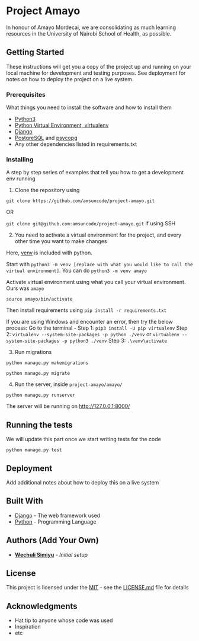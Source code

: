 # Project Amayo

In honour of Amayo Mordecai, we are consolidating as much learning resources in the University of Nairobi School of Health, as possible.

## Getting Started

These instructions will get you a copy of the project up and running on your local machine for development and testing purposes. See deployment for notes on how to deploy the project on a live system.

### Prerequisites

What things you need to install the software and how to install them

- [Python3](https://www.python.org/downloads/)
- [Python Virtual Environment, virtualenv](https://docs.python.org/3/tutorial/venv.html)
- [Django](https://docs.djangoproject.com/en/4.1/intro/install/)
- [PostgreSQL](https://docs.postgresql.org) and [psycopg](https://www.psycopg.org/)
- Any other dependencies listed in requirements.txt

### Installing

A step by step series of examples that tell you how to get a development env running

1. Clone the repository using

`git clone https://github.com/amsuncode/project-amayo.git`

OR

 `git clone git@github.com:amsuncode/project-amayo.git` if using SSH

2. You need to activate a virtual environment for the project, and every other time you want to make changes

 Here, [venv](https://docs.python.org/3/tutorial/venv.html) is included with python.

 Start with `python3 -m venv [replace with what you would like to call the virtual environment]`. You can do `python3 -m venv amayo`

 Activate virtual environment using what you call your virtual environment. Ours was `amayo`

`source amayo/bin/activate`

 Then install requirements using `pip install -r requirements.txt`
 
 If you are using Windows and encounter an error, then try the below process:
 Go to the terminal - Step 1:
 `pip3 install -U pip virtualenv`
 Step 2:
 `virtualenv --system-site-packages -p python ./venv`
 or
 `virtualenv --system-site-packages -p python3 ./venv`
 Step 3:
 `.\venv\activate`
 

3. Run migrations

`python manage.py makemigrations`

`python manage.py migrate`

4. Run the server, inside `project-amayo/amayo/`

`python manage.py runserver`

The server will be running on <http://127.0.0.1:8000/>

## Running the tests

We will update this part once we start writing tests for the code

`python manage.py test`

## Deployment

Add additional notes about how to deploy this on a live system

## Built With

- [Django](https://www.djangoproject.com/) - The web framework used
- [Python](https://www.python.org/) - Programming Language

## Authors (Add Your Own)

- **[Wechuli Simiyu](https://github.com/wechu07)** - *Initial setup*

## License

This project is licensed under the [MIT](link) - see the [LICENSE.md](LICENSE.md) file for details

## Acknowledgments

- Hat tip to anyone whose code was used
- Inspiration
- etc
